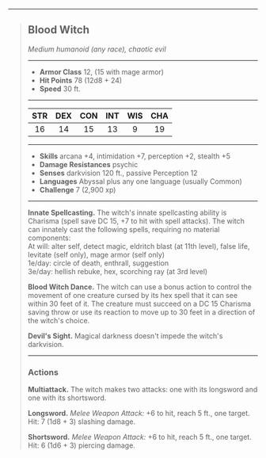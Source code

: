 ***
> ## Blood Witch
> *Medium humanoid (any race), chaotic evil*
> 
> ***
> 
> - **Armor Class** 12, (15 with mage armor)
> - **Hit Points** 78 (12d8 + 24)
> - **Speed** 30 ft.
> 
> ***
> 
> |STR|DEX|CON|INT|WIS|CHA|
> |:---:|:---:|:---:|:---:|:---:|:---:|
> |16|14|15|13|9|19|
> 
> ***
> 
> - **Skills** arcana +4, intimidation +7, perception +2, stealth +5
> - **Damage Resistances** psychic
> - **Senses** darkvision 120 ft., passive Perception 12
> - **Languages** Abyssal plus any one language (usually Common)
> - **Challenge** 7 (2,900 xp)
> 
> ***
> 
> **Innate Spellcasting.** The witch's innate spellcasting ability is Charisma (spell save DC 15, +7 to hit with spell attacks). The witch can innately cast the following spells, requiring no material components:  
> At will: alter self, detect magic, eldritch blast (at 11th level), false life, levitate (self only), mage armor (self only)  
> 1e/day: circle of death, enthrall, suggestion  
> 3e/day: hellish rebuke, hex, scorching ray (at 3rd level)
> 
> **Blood Witch Dance.** The witch can use a bonus action to control the movement of one creature cursed by its hex spell that it can see within 30 feet of it. The creature must succeed on a DC 15 Charisma saving throw or use its reaction to move up to 30 feet in a direction of the witch's choice.
> 
> **Devil's Sight.** Magical darkness doesn't impede the witch's darkvision.
> 
> ***
> 
> ### Actions
> **Multiattack.** The witch makes two attacks: one with its longsword and one with its shortsword.
> 
> **Longsword.** *Melee Weapon Attack:* +6 to hit, reach 5 ft., one target. Hit: 7 (1d8 + 3) slashing damage.
> 
> **Shortsword.** *Melee Weapon Attack:* +6 to hit, reach 5 ft., one target. Hit: 6 (1d6 + 3) piercing damage.